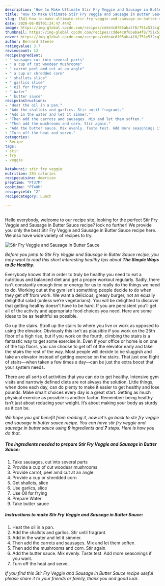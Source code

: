 ```yaml
---
description: "How to Make Ultimate Stir Fry Veggie and Sausage in Butter Sauce"
title: "How to Make Ultimate Stir Fry Veggie and Sausage in Butter Sauce"
slug: 1541-how-to-make-ultimate-stir-fry-veggie-and-sausage-in-butter-sauce
date: 2020-06-05T01:34:47.444Z
image: https://img-global.cpcdn.com/recipes/cdde4c8f05aba4f8/751x532cq70/stir-fry-veggie-and-sausage-in-butter-sauce-recipe-main-photo.jpg
thumbnail: https://img-global.cpcdn.com/recipes/cdde4c8f05aba4f8/751x532cq70/stir-fry-veggie-and-sausage-in-butter-sauce-recipe-main-photo.jpg
cover: https://img-global.cpcdn.com/recipes/cdde4c8f05aba4f8/751x532cq70/stir-fry-veggie-and-sausage-in-butter-sauce-recipe-main-photo.jpg
author: Bernard Steele
ratingvalue: 3.7
reviewcount: 12
recipeingredient:
- " sausages cut into several parts"
- " a cup of cut woodear mushrooms"
- " carrot peel amd cut at an angle"
- " a cup or shredded corn"
- " shallots slice"
- " garlics slice"
- " Oil for frying"
- " Water"
- " butter sauce"
recipeinstructions:
- "Heat the oil in a pan."
- "Add the shallots and garlics. Stir until fragrant."
- "Add in the water and let it simmer."
- "Then add the carrots and sausages. Mix and let them soften."
- "Then add the mushrooms and corn. Stir again."
- "Add the butter sauce. Mix evenly. Taste test. Add more seasonings if you want."
- "Turn off the heat and serve."
categories:
- Recipe
tags:
- stir
- fry
- veggie

katakunci: stir fry veggie 
nutrition: 284 calories
recipecuisine: American
preptime: "PT37M"
cooktime: "PT40M"
recipeyield: "2"
recipecategory: Lunch

---
```

<br>
Hello everybody, welcome to our recipe site, looking for the perfect Stir Fry Veggie and Sausage in Butter Sauce recipe? look no further! We provide you only the best Stir Fry Veggie and Sausage in Butter Sauce recipe here. We also have wide variety of recipes to try.
<br>


![Stir Fry Veggie and Sausage in Butter Sauce](https://img-global.cpcdn.com/recipes/cdde4c8f05aba4f8/751x532cq70/stir-fry-veggie-and-sausage-in-butter-sauce-recipe-main-photo.jpg)

<i>Before you jump to Stir Fry Veggie and Sausage in Butter Sauce recipe, you may want to read this short interesting healthy tips about <strong>The Simple Ways to Be Healthy</strong>.</i>

Everybody knows that in order to truly be healthy you need to eat a nutritious and balanced diet and get a proper workout regularly. Sadly, there isn't constantly enough time or energy for us to really do the things we need to do. Working out at the gym isn't something people decide to do when they get off from work. We want a delicious, greasy burger, not an equally delightful salad (unless we’re vegetarians). You will be delighted to discover that getting healthy doesn't have to be hard. If you are persistent you'll get all of the activity and appropriate food choices you need. Here are some ideas to be as healthful as possible.

Go up the stairs. Stroll up the stairs to where you live or work as opposed to using the elevator. Obviously this isn’t as plausible if you work on the 25th floor of a high rise, but if you work on the fourth, climbing the stairs is a fantastic way to get some exercise in. Even if your office or home is on one of the top floors, you can choose to get off of the elevator early and take the stairs the rest of the way. Most people will decide to be sluggish and take an elevator instead of getting exercise on the stairs. That just one flight of stairs—when taken a few times a day—can be just the extra boost that your system needs. 

There are all sorts of activities that you can do to get healthy. Intensive gym visits and narrowly defined diets are not always the solution. Little things, when done each day, can do plenty to make it easier to get healthy and lose pounds. Make smart choices every day is a great start. Getting as much physical exercise as possible is another factor. Remember: being healthy isn’t just about reducing your weight. It’s about making your body as sturdy as it can be. 


<i>We hope you got benefit from reading it, now let's go back to stir fry veggie and sausage in butter sauce recipe. You can have stir fry veggie and sausage in butter sauce using <strong>9</strong> ingredients and <strong>7</strong> steps. Here is how you do that.
</i>

##### The ingredients needed to prepare Stir Fry Veggie and Sausage in Butter Sauce:

1. Take  sausages, cut into several parts
1. Provide  a cup of cut woodear mushrooms
1. Provide  carrot, peel amd cut at an angle
1. Provide  a cup or shredded corn
1. Get  shallots, slice
1. Use  garlics, slice
1. Use  Oil for frying
1. Prepare  Water
1. Take  butter sauce


##### Instructions to make Stir Fry Veggie and Sausage in Butter Sauce:

1. Heat the oil in a pan.
1. Add the shallots and garlics. Stir until fragrant.
1. Add in the water and let it simmer.
1. Then add the carrots and sausages. Mix and let them soften.
1. Then add the mushrooms and corn. Stir again.
1. Add the butter sauce. Mix evenly. Taste test. Add more seasonings if you want.
1. Turn off the heat and serve.


<i>If you find this Stir Fry Veggie and Sausage in Butter Sauce recipe useful please share it to your friends or family, thank you and good luck.</i>
